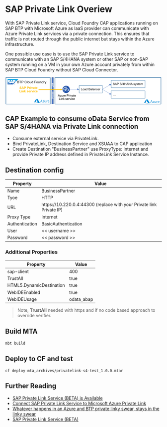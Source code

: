 # SAP Private Link Overiew

With SAP Private Link service, Cloud Foundry CAP applications running on SAP BTP with Microsoft Azure as IaaS provider can communicate with Azure Private Link services via a private connection. This ensures that traffic is not routed through the public internet but stays within the Azure infrastructure.

One possible use case is to use the SAP Private Link service to communicate with an SAP S/4HANA system or other SAP or non-SAP system running on a VM in your own Azure account privately from within SAP BTP Cloud Foundry without SAP Cloud Connector.

![Architecture overview](https://github.com/hterminasyan/privatelink-cap-s4/blob/main/sap_private_link_connection_to_lb.png)


## CAP Example to consume oData Service from SAP S/4HANA via Private Link connection

 - Consume external service via PrivateLink.
 - Bind PrivateLink, Destination Service and XSUAA to CAP application
 - Create Destination "BusinessPartner" use ProxyType: Internet and provide Private IP address defined in PrivateLink Service Instance.
  
## Destination config
Property | Value |
--- | --- |
Name | BusinessPartner |
Tyoe | HTTP |
URL | https\://10.220.0.4\:44300 (replace with your Private link Private IP) |
Proxy Type | Internet |
Authentication | BasicAuthentication |
User | <<  username >> |
Password | <<  password >> |

### Additional Properties
Property | Value |
--- | --- |
sap-client | 400 |
TrustAll | true |
HTML5.DynamicDestination | true |
WebIDEEnabled | true |
WebIDEUsage | odata_abap |

> Note, **TrustAll** needed with https and if no code based approach to override verifier.

## Build MTA

```
mbt build 
```


## Deploy to CF and test

```
cf deploy mta_archives/privatelink-s4-test_1.0.0.mtar
```

## Further Reading

  - [SAP Private Link Service (BETA) is Available](https://blogs.sap.com/2021/06/28/sap-private-link-service-beta-is-available/)
  - [Connect SAP Private Link Service to Microsoft Azure Private Link](https://developers.sap.com/tutorials/private-link-microsoft-azure.html)
  - [Whatever happens in an Azure and BTP private linky swear, stays in the linky swear](https://blogs.sap.com/2021/07/02/whatever-happens-in-an-azure-and-btp-private-linky-swear-stays-in-the-linky-swear/)
  - [SAP Private Link Service (BETA)](https://help.sap.com/viewer/product/PRIVATE_LINK/CLOUD/en-US)


